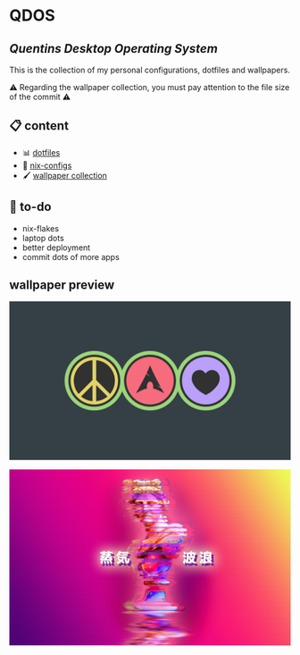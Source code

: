 # QDOS
## *Quentins Desktop Operating System*  

This is the collection of my personal configurations, dotfiles and wallpapers.

⚠️ Regarding the wallpaper collection, you must pay attention to the file size of the commit ⚠️

## 📋 content
- 📊 [dotfiles](dotfiles)
- 🧭 [nix-configs](nix)
- 🖌️ [wallpaper collection](wallpaper)

## 📑 to-do
- nix-flakes
- laptop dots
- better deployment
- commit dots of more apps

## wallpaper preview
![Arch-Peace](wallpaper/desktop/arch-peace.png?raw=true "Arch-Peace")

![Vaporwave](wallpaper/desktop/long-lost.jpg?raw=true "Vaporwave")
